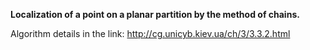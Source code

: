 **Localization of a point on a planar partition by the method of chains.**

Algorithm details in the link: http://cg.unicyb.kiev.ua/ch/3/3.3.2.html
